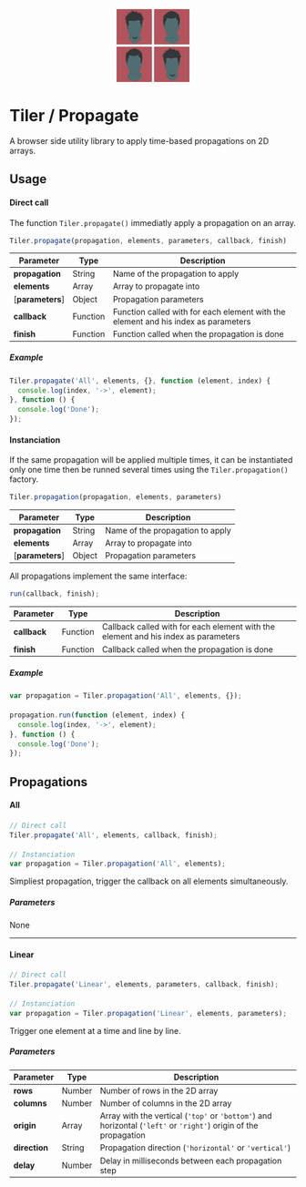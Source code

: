 <p align="center">
  <img alt="Logo" src="resources/logo_128.gif" width="128">
</p>

# Tiler / Propagate

A browser side utility library to apply time-based propagations on 2D arrays.

## Usage

#### Direct call

The function `Tiler.propagate()` immediatly apply a propagation on an array.

```js
Tiler.propagate(propagation, elements, parameters, callback, finish)
```

| Parameter         | Type     | Description                                                                        |
| ----------------- | -------- | ---------------------------------------------------------------------------------- |
| **propagation**   | String   | Name of the propagation to apply                                                   |
| **elements**      | Array    | Array to propagate into                                                            |
| [**parameters**]  | Object   | Propagation parameters                                                             |
| **callback**      | Function | Function called with for each element with the element and his index as parameters |
| **finish**        | Function | Function called when the propagation is done                                       |

##### Example

```js
Tiler.propagate('All', elements, {}, function (element, index) {
  console.log(index, '->', element);
}, function () {
  console.log('Done');
});
```

#### Instanciation

If the same propagation will be applied multiple times, it can be instantiated only one time then be runned
several times using the `Tiler.propagation()` factory.

```js
Tiler.propagation(propagation, elements, parameters)
```

| Parameter         | Type     | Description                                                                        |
| ----------------- | -------- | ---------------------------------------------------------------------------------- |
| **propagation**   | String   | Name of the propagation to apply                                                   |
| **elements**      | Array    | Array to propagate into                                                            |
| [**parameters**]  | Object   | Propagation parameters                                                             |

All propagations implement the same interface:

```js
run(callback, finish);
```

| Parameter       | Type     | Description                                                                        |
| --------------- | -------- | ---------------------------------------------------------------------------------- |
| **callback**    | Function | Callback called with for each element with the element and his index as parameters |
| **finish**      | Function | Callback called when the propagation is done                                       |

##### Example

```js
var propagation = Tiler.propagation('All', elements, {});

propagation.run(function (element, index) {
  console.log(index, '->', element);
}, function () {
  console.log('Done');
});
```

## Propagations

#### All

```js
// Direct call
Tiler.propagate('All', elements, callback, finish);

// Instanciation
var propagation = Tiler.propagation('All', elements);
```

Simpliest propagation, trigger the callback on all elements simultaneously.

##### Parameters

None

---

#### Linear

```js
// Direct call
Tiler.propagate('Linear', elements, parameters, callback, finish);

// Instanciation
var propagation = Tiler.propagation('Linear', elements, parameters);
```

Trigger one element at a time and line by line.

##### Parameters

| Parameter     | Type   | Description                                                                                                      |
| ------------- | ------ | ---------------------------------------------------------------------------------------------------------------- |
| **rows**      | Number | Number of rows in the 2D array                                                                                   |
| **columns**   | Number | Number of columns in the 2D array                                                                                |
| **origin**    | Array  | Array with the vertical (`'top'` or `'bottom'`) and horizontal (`'left'` or `'right'`) origin of the propagation |
| **direction** | String | Propagation direction (`'horizontal'` or `'vertical'`)                                                           |
| **delay**     | Number | Delay in milliseconds between each propagation step                                                              |
